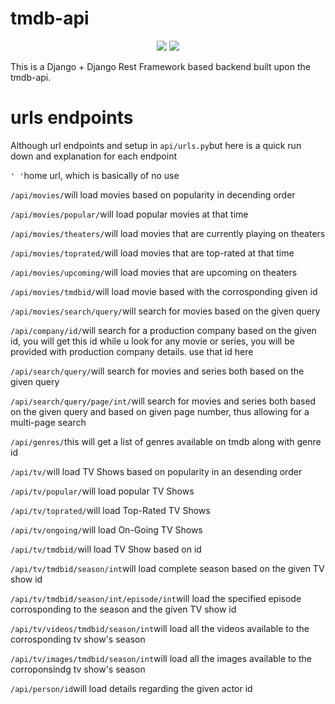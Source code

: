 # tmdb-api
<p align="center"><img src="https://img.shields.io/badge/django-%23092E20.svg?style=for-the-badge&logo=django&logoColor=white" />
<img src="https://img.shields.io/badge/version-1.0.0-blue" /></p>

<p>This is a Django + Django Rest Framework based backend built upon the tmdb-api.</p>

# urls endpoints
<p>Although url endpoints and setup in <code>api/urls.py</code>but here is a quick run down and explanation for each endpoint</p>

<p><code>' '</code>home url, which is basically of no use</p>
<p><code>/api/movies/</code>will load movies based on popularity in decending order</p>
<p><code>/api/movies/popular/</code>will load popular movies at that time</p>
<p><code>/api/movies/theaters/</code>will load movies that are currently playing on theaters</p>
<p><code>/api/movies/toprated/</code>will load movies that are top-rated at that time</p>
<p><code>/api/movies/upcoming/</code>will load movies that are upcoming on theaters</p>
<p><code>/api/movies/tmdbid/</code>will load movie based with the corrosponding given id</p>
<p><code>/api/movies/search/query/</code>will search for movies based on the given query</p>
<p><code>/api/company/id/</code>will search for a production company based on the given id, you will get this id while u look for any movie or series, you will be provided with production company details. use that id here</p>
<p><code>/api/search/query/</code>will search for movies and series both based on the given query</p>
<p><code>/api/search/query/page/int/</code>will search for movies and series both based on the given query and based on given page number, thus allowing for a multi-page search</p>
<p><code>/api/genres/</code>this will get a list of genres available on tmdb along with genre id</p>
<p><code>/api/tv/</code>will load TV Shows based on popularity in an desending order</p>
<p><code>/api/tv/popular/</code>will load popular TV Shows</p>
<p><code>/api/tv/toprated/</code>will load Top-Rated TV Shows</p>
<p><code>/api/tv/ongoing/</code>will load On-Going TV Shows</p>
<p><code>/api/tv/tmdbid/</code>will load TV Show based on id</p>
<p><code>/api/tv/tmdbid/season/int</code>will load complete season based on the given TV show id</p>
<p><code>/api/tv/tmdbid/season/int/episode/int</code>will load the specified episode corrosponding to the season and the given TV show id</p>
<p><code>/api/tv/videos/tmdbid/season/int</code>will load all the videos available to the corrosponding tv show's season</p>
<p><code>/api/tv/images/tmdbid/season/int</code>will load all the images available to the corroponsindg tv show's season</p>
<p><code>/api/person/id</code>will load details regarding the given actor id</p>
